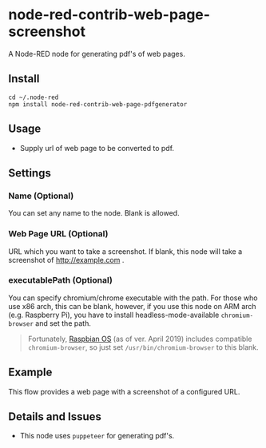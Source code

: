 # node-red-contrib-web-page-screenshot
A Node-RED node for generating pdf's of web pages.

## Install 

```
cd ~/.node-red
npm install node-red-contrib-web-page-pdfgenerator
```

## Usage

 - Supply url of web page to be converted to pdf.

## Settings


### Name (Optional)

You can set any name to the node. Blank is allowed.

### Web Page URL (Optional)

URL which you want to take a screenshot. If blank, this node will take a screenshot of http://example.com .

### executablePath (Optional)

You can specify chromium/chrome executable with the path. For those who use x86 arch, this can be blank, however, if you use this node on ARM arch (e.g. Raspberry Pi), you have to install headless-mode-available `chromium-browser` and set the path.

> Fortunately, [Raspbian OS](https://www.raspberrypi.org/downloads/raspbian/) (as of ver. April 2019) includes compatible `chromium-browser`, so just set `/usr/bin/chromium-browser` to this blank.

## Example


This flow provides a web page with a screenshot of a configured URL.


## Details and Issues

 - This node uses `puppeteer` for generating pdf's.
